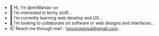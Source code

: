 - 👋 Hi, I’m @mrManiac-uv
- 👀 I’m interested in techy stuff...
- 🌱 I’m currently learning web develop and UX...
- 💞️ I’m looking to collaborate on software or web designs and interfaces...
- 📫 Reach me through mail - toyuvrajgoyal@gmail.com...

<!---
mrManiac-uv/mrManiac-uv is a ✨ special ✨ repository because its `README.md` (this file) appears on your GitHub profile.
You can click the Preview link to take a look at your changes.
--->
